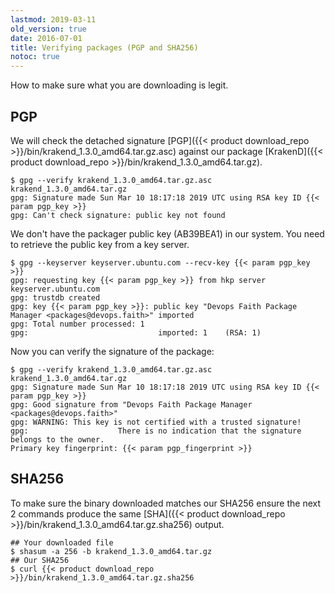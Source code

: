 ```yaml
---
lastmod: 2019-03-11
old_version: true
date: 2016-07-01
title: Verifying packages (PGP and SHA256)
notoc: true
---
```

How to make sure what you are downloading is legit.

## PGP
We will check the detached signature [PGP]({{< product download_repo >}}/bin/krakend_1.3.0_amd64.tar.gz.asc) against our package [KrakenD]({{< product download_repo >}}/bin/krakend_1.3.0_amd64.tar.gz).

    $ gpg --verify krakend_1.3.0_amd64.tar.gz.asc krakend_1.3.0_amd64.tar.gz
    gpg: Signature made Sun Mar 10 18:17:18 2019 UTC using RSA key ID {{< param pgp_key >}}
    gpg: Can't check signature: public key not found

We don't have the packager public key (AB39BEA1) in our system. You need to retrieve the public key from a key server.

    $ gpg --keyserver keyserver.ubuntu.com --recv-key {{< param pgp_key >}}
    gpg: requesting key {{< param pgp_key >}} from hkp server keyserver.ubuntu.com
    gpg: trustdb created
    gpg: key {{< param pgp_key >}}: public key "Devops Faith Package Manager <packages@devops.faith>" imported
    gpg: Total number processed: 1
    gpg:							 imported: 1	(RSA: 1)

Now you can verify the signature of the package:

    $ gpg --verify krakend_1.3.0_amd64.tar.gz.asc krakend_1.3.0_amd64.tar.gz
    gpg: Signature made Sun Mar 10 18:17:18 2019 UTC using RSA key ID {{< param pgp_key >}}
    gpg: Good signature from "Devops Faith Package Manager <packages@devops.faith>"
    gpg: WARNING: This key is not certified with a trusted signature!
    gpg:					There is no indication that the signature belongs to the owner.
    Primary key fingerprint: {{< param pgp_fingerprint >}}


## SHA256

To make sure the binary downloaded matches our SHA256 ensure the next 2 commands produce the same [SHA]({{< product download_repo >}}/bin/krakend_1.3.0_amd64.tar.gz.sha256) output.

    ## Your downloaded file
	$ shasum -a 256 -b krakend_1.3.0_amd64.tar.gz
    ## Our SHA256
    $ curl {{< product download_repo >}}/bin/krakend_1.3.0_amd64.tar.gz.sha256
